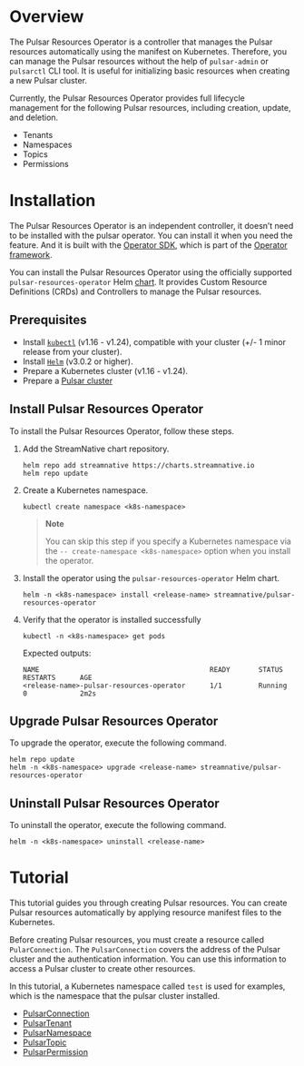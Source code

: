# Overview

The Pulsar Resources Operator is a controller that manages the Pulsar resources automatically using the manifest on Kubernetes. Therefore, you can manage the Pulsar resources without the help of `pulsar-admin` or `pulsarctl` CLI tool. It is useful for initializing basic resources when creating a new Pulsar cluster.

Currently, the Pulsar Resources Operator provides full lifecycle management for the following Pulsar resources, including creation, update, and deletion. 

- Tenants
- Namespaces
- Topics
- Permissions


# Installation

The Pulsar Resources Operator is an independent controller, it doesn’t need to be installed with the pulsar operator. You can install it when you need the feature. And it is built with the [Operator SDK](https://github.com/operator-framework/operator-sdk), which is part of the [Operator framework](https://github.com/operator-framework/).


You can install the Pulsar Resources Operator using the officially supported `pulsar-resources-operator` Helm [chart](https://github.com/streamnative/charts/tree/master/charts/pulsar-resources-operator). It provides Custom Resource Definitions (CRDs) and Controllers to manage the Pulsar resources.

## Prerequisites

- Install [`kubectl`](https://kubernetes.io/docs/tasks/tools/#kubectl) (v1.16 - v1.24), compatible with your cluster (+/- 1 minor release from your cluster).
- Install [`Helm`](https://helm.sh/docs/intro/install/) (v3.0.2 or higher).
- Prepare a Kubernetes cluster (v1.16 - v1.24).
- Prepare a [Pulsar cluster](https://docs.streamnative.io/operators/pulsar-operator/tutorial/deploy-pulsar)


## Install Pulsar Resources Operator

To install the Pulsar Resources Operator, follow these steps.
1. Add the StreamNative chart repository.
    
    ```shell
    helm repo add streamnative https://charts.streamnative.io
    helm repo update
    ```

2. Create a Kubernetes namespace.
    
    ```shell
    kubectl create namespace <k8s-namespace>
    ```
    >**Note**
    >
    > You can skip this step if you specify a Kubernetes namespace via the `-- create-namespace <k8s-namespace>` option when you install the operator.

3. Install the operator using the `pulsar-resources-operator` Helm chart.
    
    ```shell
    helm -n <k8s-namespace> install <release-name> streamnative/pulsar-resources-operator
    ```
4. Verify that the operator is installed successfully
    
    ```shell
    kubectl -n <k8s-namespace> get pods
    ```

    Expected outputs:

    ```shell
    NAME                                          READY       STATUS           RESTARTS      AGE
    <release-name>-pulsar-resources-operator      1/1         Running          0             2m2s
    ```

## Upgrade Pulsar Resources Operator

To upgrade the operator, execute the following command.

```shell
helm repo update
helm -n <k8s-namespace> upgrade <release-name> streamnative/pulsar-resources-operator
```

## Uninstall Pulsar Resources Operator

To uninstall the operator, execute the following command.

```shell
helm -n <k8s-namespace> uninstall <release-name>
```

# Tutorial

This tutorial guides you through creating Pulsar resources. You can create Pulsar resources automatically by applying resource manifest files  to the Kubernetes.

Before creating Pulsar resources, you must create a resource called `PularConnection`. The `PulsarConnection` covers the address of the Pulsar cluster and the authentication information. You can use this information to access a Pulsar cluster to create other resources.

In this tutorial, a Kubernetes namespace called `test` is used for examples, which is the namespace that the pulsar cluster installed.

- [PulsarConnection](docs/pulsar_connection.md)
- [PulsarTenant](docs/pulsar_tenant.md)
- [PulsarNamespace](docs/pulsar_namespace.md)
- [PulsarTopic](docs/pulsar_topic.md)
- [PulsarPermission](docs/pulsar_permission.md)

